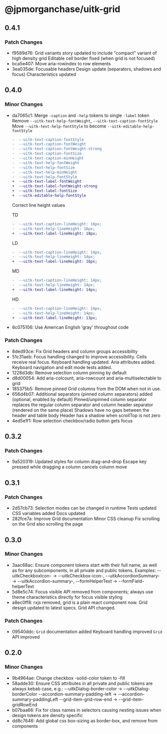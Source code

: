 # @jpmorganchase/uitk-grid

## 0.4.1

### Patch Changes

- f9589d76: Grid variants story updated to include "compact" variant of high density grid
  Editable cell border fixed (when grid is not focused)
- bca5e407: Move aria-rowindex to row elements
- 3ea035de: Focusable headers
  Design update (separators, shadows and focus)
  Characteristics updated

## 0.4.0

### Minor Changes

- da7065c1: Merge `-caption` and `-help` tokens to single `-label` token
  Remove `--uitk-text-help-fontWeight`, `--uitk-text-caption-fontStyle`
  Move `--uitk-text-help-fontStyle` to become `--uitk-editable-help-fontStyle`

  ```diff
  -  --uitk-text-caption-fontStyle
  -  --uitk-text-caption-fontWeight
  -  --uitk-text-caption-fontWeight-strong
  -  --uitk-text-caption-fontSize
  -  --uitk-text-caption-minHeight
  -  --uitk-text-help-fontWeight
  -  --uitk-text-help-fontSize
  -  --uitk-text-help-minHeight
  -  --uitk-text-help-fontStyle
  +  --uitk-text-label-fontWeight
  +  --uitk-text-label-fontWeight-strong
  +  --uitk-text-label-fontSize
  +  --uitk-editable-help-fontStyle
  ```

  Correct line height values

  TD

  ```diff
  -  --uitk-text-caption-lineHeight: 16px;
  -  --uitk-text-help-lineHeight: 16px;
  +  --uitk-text-label-lineHeight: 18px;
  ```

  LD

  ```diff
  -  --uitk-text-caption-lineHeight: 14px;
  -  --uitk-text-help-lineHeight: 14px;
  +  --uitk-text-label-lineHeight: 16px;
  ```

  MD

  ```diff
  -  --uitk-text-caption-lineHeight: 14px;
  -  --uitk-text-help-lineHeight: 14px;
  +  --uitk-text-label-lineHeight: 14px;
  ```

  HD

  ```diff
  -  --uitk-text-caption-lineHeight: 14px;
  -  --uitk-text-help-lineHeight: 14px;
  +  --uitk-text-label-lineHeight: 13px;
  ```

- 8c075106: Use American English 'gray' throughout code

### Patch Changes

- 8ded93ce: Fix Grid headers and column groups accessibility
- 51c31aeb: Focus handling changed to improve accessibility. Cells receive real focus.
  Keyboard handling updated.
  Aria attributes added.
  Keyboard navigation and edit mode tests added.
- 1228d3db: Remove selection column pinning by default
- d8d00054: Add aria-colcount, aria-rowcount and aria-multiselectable to grid
- 185375b5: Remove pinned Grid columns from the DOM when not in use.
- 656d4b07: Additional separators (pinned column separators) added (optional, enabled by default)
  Pinned/unpinned column separator replaces the regular column separator and column header separator (rendered on the same place)
  Shadows have no gaps between the header and table body
  Header has a shadow when scrollTop is not zero
- 4ed5e1f1: Row selection checkbox/radio button gets focus

## 0.3.2

### Patch Changes

- 9a520319: Updated styles for column drag-and-drop
  Escape key pressed while dragging a column cancels column move

## 0.3.1

### Patch Changes

- 2d57cb73: Selection modes can be changed in runtime
  Tests updated
  CSS variables added
  Docs updated
- 282fce7a: Improve Grid documentation
  Minor CSS cleanup
  Fix scrolling on the Grid also scrolling the page

## 0.3.0

### Minor Changes

- 3aac68ac: Ensure component tokens start with their full name, as well as for any subcomponents, in all private and public tokens. Examples: --uitkCheckboxIcon- -> --uitkCheckbox-icon-, --uitkAccordionSummary- -> --uitkAccordion-summary-, --formHelperText -> --formField-helperText
- 5d8e5c74: Focus visible API removed from components; always use theme characteristics directly for focus visible styling
- a8ec0ff8: rxjs removed, grid is a plain react component now. Grid design updated to latest specs. Grid API changed.

### Patch Changes

- 09540ddc: `Grid` documentation added
  Keyboard handling improved
  `Grid` API improved

## 0.2.0

### Minor Changes

- 9b4964ae: Change checkbox -solid-color token to -fill
- 58adde30: Ensure CSS attributes in all private and public tokens are always kebab case, e.g.:
  --uitkDialog-border-color -> --uitkDialog-borderColor
  --accordion-summary-padding-left -> --accordion-summary-paddingLeft
  --grid-item-grid-row-end -> --grid-item-gridRowEnd
- b07baa66: Fix for class names in selectors causing nesting issues when design tokens are density specific
- dd8c7646: Add global css box-sizing as border-box, and remove from components
